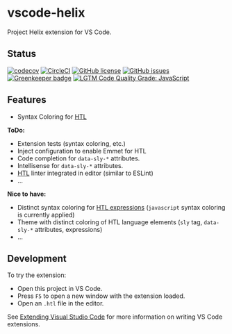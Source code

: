 # vscode-helix

Project Helix extension for VS Code.

## Status
[![codecov](https://img.shields.io/codecov/c/github/adobe/vscode-helix.svg)](https://codecov.io/gh/adobe/vscode-helix)
[![CircleCI](https://img.shields.io/circleci/project/github/adobe/vscode-helix.svg)](https://circleci.com/gh/adobe/vscode-helix)
[![GitHub license](https://img.shields.io/github/license/adobe/vscode-helix.svg)](https://github.com/adobe/vscode-helix/blob/master/LICENSE.txt)
[![GitHub issues](https://img.shields.io/github/issues/adobe/vscode-helix.svg)](https://github.com/adobe/vscode-helix/issues)
[![Greenkeeper badge](https://badges.greenkeeper.io/adobe/vscode-helix.svg)](https://greenkeeper.io/)
[![LGTM Code Quality Grade: JavaScript](https://img.shields.io/lgtm/grade/javascript/g/adobe/vscode-helix.svg?logo=lgtm&logoWidth=18)](https://lgtm.com/projects/g/adobe/vscode-helix)

## Features

* Syntax Coloring for [HTL](https://github.com/adobe/htl-spec/blob/master/SPECIFICATION.md)

**ToDo:**

* Extension tests (syntax coloring, etc.)
* Inject configuration to enable Emmet for HTL
* Code completion for `data-sly-*` attributes.
* Intellisense for `data-sly-*` attributes.
* [HTL](https://github.com/adobe/htl-spec/blob/master/SPECIFICATION.md) linter integrated in editor (similar to ESLint)
* ...

**Nice to have:**

* Distinct syntax coloring for [HTL expressions](https://github.com/adobe/htl-spec/blob/master/SPECIFICATION.md#1-expression-language-syntax-and-semantics) (`javascript` syntax coloring is currently applied)
* Theme with distinct coloring of HTL language elements (`sly` tag, `data-sly-*` attributes, expressions)
* ...

## Development

To try the extension:

* Open this project in VS Code.
* Press `F5` to open a new window with the extension loaded.
* Open an `.htl` file in the editor.

See [Extending Visual Studio Code](https://code.visualstudio.com/docs/extensions/overview) for more information on writing VS Code extensions.

